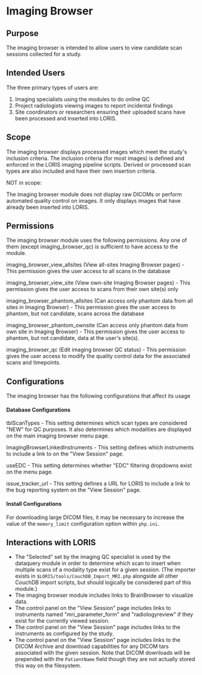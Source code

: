 # Imaging Browser

## Purpose

The imaging browser is intended to allow users to view candidate
scan sessions collected for a study.

## Intended Users

The three primary types of users are:
1. Imaging specialists using the modules to do online QC
2. Project radiologists viewing images to report incidental findings
3. Site coordinators or researchers ensuring their uploaded scans have
   been processed and inserted into LORIS.

## Scope

The imaging browser displays processed images which meet the study's
inclusion criteria. The inclusion criteria (for most images) is defined
and enforced in the LORIS imaging pipeline scripts.  Derived or
processed scan types are also included and have their own insertion
criteria.

NOT in scope:

The imaging browser module does not display raw DICOMs or perform automated
quality control on images. It only displays images that have already been
inserted into LORIS.

## <a name="imaging_browser_perm_link"></a> Permissions

The imaging browser module uses the following permissions. Any one of them
(except imaging_browser_qc) is sufficient to have access to the module.

imaging_browser_view_allsites (View all-sites Imaging Browser pages)
    - This permission gives the user access to all scans in the database

imaging_browser_view_site (View own-site Imaging Browser pages)
    - This permission gives the user access to scans from their own site(s) only

imaging_browser_phantom_allsites (Can access only phantom data from all sites in Imaging Browser)
    - This permission gives the user access to phantom, but not candidate, scans
      across the database

imaging_browser_phantom_ownsite (Can access only phantom data from own site in Imaging Browser)
    - This permission gives the user access to phantom, but not candidate, data
      at the user's site(s).

imaging_browser_qc (Edit imaging browser QC status)
    - This permission gives the user access to modify the quality control data
      for the associated scans and timepoints.

## Configurations

The imaging browser has the following configurations that affect its usage

#### Database Configurations

tblScanTypes - This setting determines which scan types are considered "NEW" for
        QC purposes. It also determines which modalities are displayed on the
        main imaging browser menu page.

ImagingBrowserLinkedInstruments - This setting defines which instruments to 
        include a link to on the "View Session" page.

useEDC - This setting determines whether "EDC" filtering dropdowns exist
        on the menu page.

issue_tracker_url - This setting defines a URL for LORIS to include a link to the 
        bug reporting system on the "View Session" page.

#### Install Configurations

For downloading large DICOM files, it may be necessary to increase the
 value of the `memory_limit` configuration option within `php.ini`.

## Interactions with LORIS

- The "Selected" set by the imaging QC specialist is used by the dataquery
  module in order to determine which scan to insert when multiple scans of
  a modality type exist for a given session. (The importer exists in
  `$LORIS/tools/CouchDB_Import_MRI.php` alongside all other CouchDB
  import scripts, but should logically be considered part of this module.)
- The imaging browser module includes links to BrainBrowser to visualize data.
- The control panel on the "View Session" page includes links to instruments
  named "mri_parameter_form" and "radiologyreview" if they exist for the
  currently viewed session.
- The control panel on the "View Session" page includes links to the instruments
  as configured by the study.
- The control panel on the "View Session" page includes links to the DICOM Archive 
  and download capabilities for any DICOM tars associated with the given session.
  Note that DICOM downloads will be prepended with the `PatientName` field 
  though they are not actually stored this way on the filesystem.
